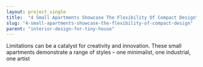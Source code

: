 ```yaml
---
layout: project_single
title:  "4 Small Apartments Showcase The Flexibility Of Compact Design"
slug: "4-small-apartments-showcase-the-flexibility-of-compact-design"
parent: "interior-design-for-tiny-house"
---
```

Limitations can be a catalyst for creativity and innovation. These small apartments demonstrate a range of styles – one minimalist, one industrial, one artist